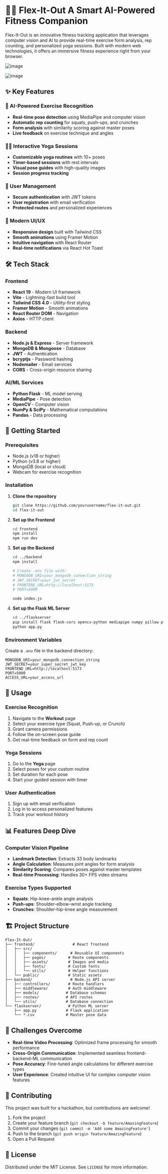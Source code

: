 # 🏋️‍♂️ Flex-It-Out A Smart AI-Powered Fitness Companion

Flex-It-Out is an innovative fitness tracking application that leverages computer vision and AI to provide real-time exercise form analysis, rep counting, and personalized yoga sessions. Built with modern web technologies, it offers an immersive fitness experience right from your browser.

![image](https://github.com/user-attachments/assets/7022dc49-f55d-42a0-8fcb-f8391558661d)

![image](https://github.com/user-attachments/assets/b59b698a-4dd1-4259-8a0f-8bc77e42481d)

## ✨ Key Features

### 🤖 AI-Powered Exercise Recognition
- **Real-time pose detection** using MediaPipe and computer vision
- **Automatic rep counting** for squats, push-ups, and crunches
- **Form analysis** with similarity scoring against master poses
- **Live feedback** on exercise technique and angles

### 🧘‍♀️ Interactive Yoga Sessions
- **Customizable yoga routines** with 10+ poses
- **Timer-based sessions** with rest intervals
- **Visual pose guides** with high-quality images
- **Session progress tracking**

### 👤 User Management
- **Secure authentication** with JWT tokens
- **User registration** with email verification
- **Protected routes** and personalized experiences

### 🎨 Modern UI/UX
- **Responsive design** built with Tailwind CSS
- **Smooth animations** using Framer Motion
- **Intuitive navigation** with React Router
- **Real-time notifications** via React Hot Toast

## 🛠️ Tech Stack

### Frontend
- **React 19** - Modern UI framework
- **Vite** - Lightning-fast build tool
- **Tailwind CSS 4.0** - Utility-first styling
- **Framer Motion** - Smooth animations
- **React Router DOM** - Navigation
- **Axios** - HTTP client

### Backend
- **Node.js & Express** - Server framework
- **MongoDB & Mongoose** - Database
- **JWT** - Authentication
- **bcryptjs** - Password hashing
- **Nodemailer** - Email services
- **CORS** - Cross-origin resource sharing

### AI/ML Services
- **Python Flask** - ML model serving
- **MediaPipe** - Pose detection
- **OpenCV** - Computer vision
- **NumPy & SciPy** - Mathematical computations
- **Pandas** - Data processing

## 🚀 Getting Started

### Prerequisites
- Node.js (v18 or higher)
- Python (v3.8 or higher)
- MongoDB (local or cloud)
- Webcam for exercise recognition

### Installation

1. **Clone the repository**
   ```bash
   git clone https://github.com/yourusername/flex-it-out.git
   cd flex-it-out
   ```

2. **Set up the Frontend**
   ```bash
   cd frontend
   npm install
   npm run dev
   ```

3. **Set up the Backend**
   ```bash
   cd ../backend
   npm install
   
   # Create .env file with:
   # MONGODB_URI=your_mongodb_connection_string
   # JWT_SECRET=your_jwt_secret
   # FRONTEND_URL=http://localhost:5173
   # PORT=5000
   
   node index.js
   ```

4. **Set up the Flask ML Server**
   ```bash
   cd ../flaskserver
   pip install flask flask-cors opencv-python mediapipe numpy pillow pandas scipy
   python app.py
   ```

### Environment Variables

Create a `.env` file in the backend directory:
```env
MONGODB_URI=your_mongodb_connection_string
JWT_SECRET=your_super_secret_jwt_key
FRONTEND_URL=http://localhost:5173
PORT=5000
ACCESS_URL=your_access_url
```

## 🎯 Usage

### Exercise Recognition
1. Navigate to the **Workout** page
2. Select your exercise type (Squat, Push-up, or Crunch)
3. Grant camera permissions
4. Follow the on-screen pose guide
5. Get real-time feedback on form and rep count

### Yoga Sessions
1. Go to the **Yoga** page
2. Select poses for your custom routine
3. Set duration for each pose
4. Start your guided session with timer

### User Authentication
1. Sign up with email verification
2. Log in to access personalized features
3. Track your workout history

## 📊 Features Deep Dive

### Computer Vision Pipeline
- **Landmark Detection**: Extracts 33 body landmarks
- **Angle Calculation**: Measures joint angles for form analysis
- **Similarity Scoring**: Compares poses against master templates
- **Real-time Processing**: Handles 30+ FPS video streams

### Exercise Types Supported
- **Squats**: Hip-knee-ankle angle analysis
- **Push-ups**: Shoulder-elbow-wrist angle tracking
- **Crunches**: Shoulder-hip-knee angle measurement

## 🏗️ Project Structure

```
Flex-It-Out/
├── frontend/                 # React frontend
│   ├── src/
│   │   ├── components/      # Reusable UI components
│   │   ├── pages/          # Route components
│   │   ├── assets/         # Images and media
│   │   ├── fonts/          # Custom fonts
│   │   └── utils/          # Helper functions
│   └── public/             # Static assets
├── backend/                 # Node.js API server
│   ├── controllers/        # Route handlers
│   ├── middleware/         # Auth middleware
│   ├── models/            # Database schemas
│   ├── routes/            # API routes
│   └── utils/             # Database connection
└── flaskserver/            # Python ML server
    ├── app.py             # Flask application
    └── *.csv              # Master pose data
```

## 🚧 Challenges Overcome

- **Real-time Video Processing**: Optimized frame processing for smooth performance
- **Cross-Origin Communication**: Implemented seamless frontend-backend-ML communication
- **Pose Accuracy**: Fine-tuned angle calculations for different exercise types
- **User Experience**: Created intuitive UI for complex computer vision features

## 🤝 Contributing

This project was built for a hackathon, but contributions are welcome!

1. Fork the project
2. Create your feature branch (`git checkout -b feature/AmazingFeature`)
3. Commit your changes (`git commit -m 'Add some AmazingFeature'`)
4. Push to the branch (`git push origin feature/AmazingFeature`)
5. Open a Pull Request

## 📝 License

Distributed under the MIT License. See `LICENSE` for more information.
